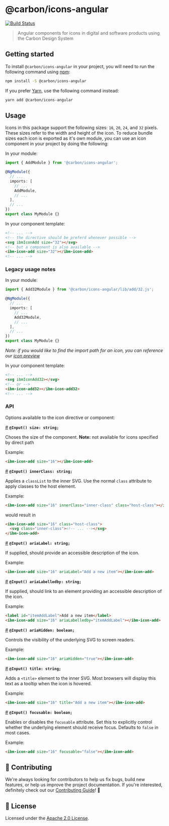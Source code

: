 # @carbon/icons-angular

[![Build Status](https://www.travis-ci.org/carbon-design-system/carbon-icons-angular.svg?branch=master)](https://www.travis-ci.org/carbon-design-system/carbon-icons-angular)

> Angular components for icons in digital and software products using the Carbon
> Design System

## Getting started

To install `@carbon/icons-angular` in your project, you will need to run the
following command using [npm](https://www.npmjs.com/):

```bash
npm install -S @carbon/icons-angular
```

If you prefer [Yarn](https://yarnpkg.com/en/), use the following command
instead:

```bash
yarn add @carbon/icons-angular
```

## Usage

Icons in this package support the following sizes: `16`, `20`, `24`, and `32`
pixels. These sizes refer to the width and height of the icon. To reduce bundle
sizes each icon is exported as it's own module, you can use an icon component in
your project by doing the following:

In your module:

```ts
import { AddModule } from '@carbon/icons-angular';

@NgModule({
  // ...
  imports: [
    // ...
    AddModule,
    // ...
  ],
  // ...
})
export class MyModule {}
```

In your component template:

```html
<!-- ... -->
<!-- the directive should be preferd whenever possible -->
<svg ibmIconAdd size="32"></svg>
<!-- but a component is also available -->
<ibm-icon-add size="32"></ibm-icon-add>
<!-- ... -->
```

### Legacy usage notes

In your module:

```ts
import { Add32Module } from '@carbon/icons-angular/lib/add/32.js';

@NgModule({
  // ...
  imports: [
    // ...
    Add32Module,
    // ...
  ],
  // ...
})
export class MyModule {}
```

_Note: if you would like to find the import path for an icon, you can reference
our [icon preview](https://carbon-elements.netlify.com/icons/examples/preview/)_

In your component template:

```html
<!-- ... -->
<svg ibmIconAdd32></svg>
<!-- or -->
<ibm-icon-add32></ibm-icon-add32>
<!-- ... -->
```

### API

Options available to the icon directive or component:

[#](#size) **`@Input() size: string;`**

Choses the size of the component. **Note:** not available for icons specified by direct path

Example:

```html
<ibm-icon-add size="16"></ibm-icon-add>
```


[#](#innerClass) **`@Input() innerClass: string;`**

Applies a `classList` to the inner SVG. Use the normal `class` attribute to
apply classes to the host element.

Example:

```html
<ibm-icon-add size="16" innerClass="inner-class" class="host-class"></ibm-icon-add>
```

would result in

```html
<ibm-icon-add size="16" class="host-class">
  <svg class="inner-class"><!-- ... --></svg>
</ibm-icon-add>
```

[#](#ariaLabel) **`@Input() ariaLabel: string;`**

If supplied, should provide an accessible description of the icon.

Example:

```html
<ibm-icon-add size="16" ariaLabel="Add a new item"></ibm-icon-add>
```

[#](#ariaLabelledby) **`@Input() ariaLabelledby: string;`**

If supplied, should link to an element providing an accessible description of
the icon.

Example:

```html
<label id="itemAddLabel">Add a new item</label>
<ibm-icon-add size="16" ariaLabelledby="itemAddLabel"></ibm-icon-add>
```

[#](#ariaHidden) **`@Input() ariaHidden: boolean;`**

Controls the visibility of the underlying SVG to screen readers.

Example:

```html
<ibm-icon-add size="16" ariaHidden="true"></ibm-icon-add>
```

[#](#title) **`@Input() title: string;`**

Adds a `<title>` element to the inner SVG. Most browsers will display this text
as a tooltip when the icon is hovered.

Example:

```html
<ibm-icon-add size="16" title="Add a new item"></ibm-icon-add>
```

[#](#focusable) **`@Input() focusable: boolean;`**

Enables or disables the `focusable` attribute. Set this to explicitly control
whether the underlying element should receive focus. Defaults to `false` in most
cases.

Example:

```html
<ibm-icon-add size="16" focusable="false"></ibm-icon-add>
```

## 🙌 Contributing

We're always looking for contributors to help us fix bugs, build new features,
or help us improve the project documentation. If you're interested, definitely
check out our [Contributing Guide](/.github/CONTRIBUTING.md)! 👀

## 📝 License

Licensed under the [Apache 2.0 License](/LICENSE).
